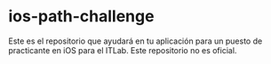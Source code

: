 # ios-path-challenge
Este es el repositorio que ayudará en tu aplicación para un puesto de practicante en iOS para el ITLab. Este repositorio no es oficial.
